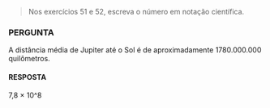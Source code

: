 > Nos exercícios 51 e 52, escreva o número em notação científica.

### PERGUNTA 

A distância média de Jupiter até o Sol é de aproximadamente 1780.000.000 quilômetros.

#### RESPOSTA
7,8 × 10^8
